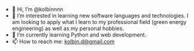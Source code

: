 - 👋 Hi, I’m @kolbinnnn
- 👀 I’m interested in learning new software languages and technologies. I am looking to apply what I learn to my professional field (green energy engineering) as well as my personal hobbies. 
- 🌱 I’m currently learning Python and web development.
- 📫 How to reach me: kolbin.d@gmail.com

<!---
kolbinnnn/kolbinnnn is a ✨ special ✨ repository because its `README.md` (this file) appears on your GitHub profile.
You can click the Preview link to take a look at your changes.
--->
